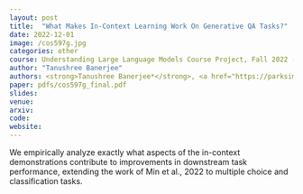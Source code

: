 ```yaml
---
layout: post
title:  "What Makes In-Context Learning Work On Generative QA Tasks?"
date: 2022-12-01
image: /cos597g.jpg
categories: other
course: Understanding Large Language Models Course Project, Fall 2022 (Graduate Course)
author: "Tanushree Banerjee"
authors: <strong>Tanushree Banerjee*</strong>, <a href="https://parksimon0808.github.io/">Simon Park*</a>, <a href="https://www.linkedin.com/in/beiqi-zou-973a54157/">Beiqi Zou*</a>, <a href="https://www.cs.princeton.edu/~arora/">Sanjeev Arora</a>
paper: pdfs/cos597g_final.pdf
slides:
venue: 
arxiv: 
code: 
website: 
---
```


We empirically analyze exactly what aspects of the in-context demonstrations contribute to improvements in downstream task
performance, extending the work of Min et al., 2022 to multiple choice and classification tasks.
